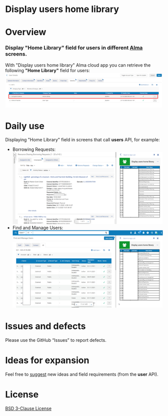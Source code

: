 # Display users home library

# Overview

### Display "Home Library" field for users in different [Alma](https://www.exlibrisgroup.com/products/alma-library-services-platform/) screens.

With "Display users home library" Alma cloud app you can retrieve the following **"Home Library"** field for users:
![User Details - Statistics Tab](./cloudapp/src/assets/home_library_field.png)

# Daily use

Displaying "Home Library" field in screens that call **users** API, for example:
* Borrowing Requests:
![Borrowing Requests Screen](./cloudapp/src/assets/borrowing_requests_screen.png)
* Find and Manage Users:
![Find and Manage Users Screen](./cloudapp/src/assets/find_and_manage_users_screen.png)

# Issues and defects
Please use the GitHub “Issues” to report defects.

# Ideas for expansion
Feel free to [suggest](mailto:yakirs@technion.ac.il?subject=[GitHub]%20Display%20users%20home%20library%20Alma%20cloud%20app) new ideas and field requirements (from the **user** API).

# License
[BSD 3-Clause License](./LICENSE)




